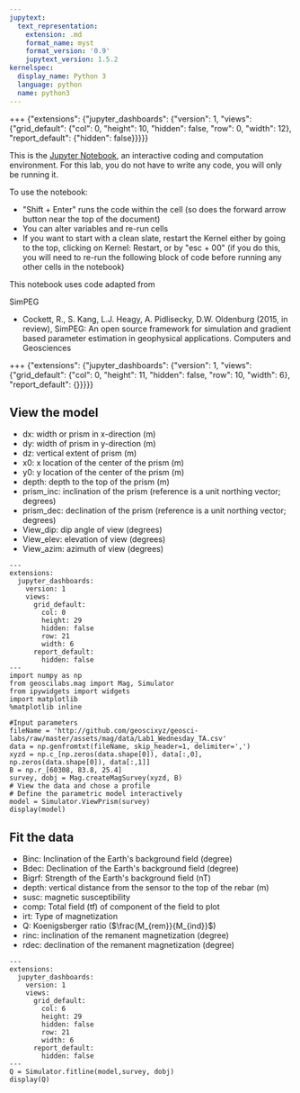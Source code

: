 ```yaml
---
jupytext:
  text_representation:
    extension: .md
    format_name: myst
    format_version: '0.9'
    jupytext_version: 1.5.2
kernelspec:
  display_name: Python 3
  language: python
  name: python3
---
```


+++ {"extensions": {"jupyter_dashboards": {"version": 1, "views": {"grid_default": {"col": 0, "height": 10, "hidden": false, "row": 0, "width": 12}, "report_default": {"hidden": false}}}}}

This is the <a href="https://jupyter.org/">Jupyter Notebook</a>, an interactive coding and computation environment. For this lab, you do not have to write any code, you will only be running it. 

To use the notebook:
- "Shift + Enter" runs the code within the cell (so does the forward arrow button near the top of the document)
- You can alter variables and re-run cells
- If you want to start with a clean slate, restart the Kernel either by going to the top, clicking on Kernel: Restart, or by "esc + 00" (if you do this, you will need to re-run the following block of code before running any other cells in the notebook) 

This notebook uses code adapted from 

SimPEG
- Cockett, R., S. Kang, L.J. Heagy, A. Pidlisecky, D.W. Oldenburg (2015, in review), SimPEG: An open source framework for simulation and gradient based parameter estimation in geophysical applications. Computers and Geosciences

+++ {"extensions": {"jupyter_dashboards": {"version": 1, "views": {"grid_default": {"col": 0, "height": 11, "hidden": false, "row": 10, "width": 6}, "report_default": {}}}}}

## View the model

- dx: width or prism in x-direction (m)
- dy: width of prism in y-direction (m)
- dz: vertical extent of prism (m)
- x0: x location of the center of the prism (m)
- y0: y location of the center of the prism (m)
- depth: depth to the top of the prism (m)
- prism_inc: inclination of the prism (reference is a unit northing vector; degrees)
- prism_dec: declination of the prism (reference is a unit northing vector; degrees)
- View_dip: dip angle of view (degrees)
- View_elev: elevation of view (degrees)
- View_azim: azimuth of view (degrees)

```{code-cell} ipython3
---
extensions:
  jupyter_dashboards:
    version: 1
    views:
      grid_default:
        col: 0
        height: 29
        hidden: false
        row: 21
        width: 6
      report_default:
        hidden: false
---
import numpy as np
from geoscilabs.mag import Mag, Simulator
from ipywidgets import widgets
import matplotlib
%matplotlib inline
```

```{code-cell} ipython3
#Input parameters
fileName = 'http://github.com/geoscixyz/geosci-labs/raw/master/assets/mag/data/Lab1_Wednesday_TA.csv'
data = np.genfromtxt(fileName, skip_header=1, delimiter=',')
xyzd = np.c_[np.zeros(data.shape[0]), data[:,0], np.zeros(data.shape[0]), data[:,1]]
B = np.r_[60308, 83.8, 25.4]
survey, dobj = Mag.createMagSurvey(xyzd, B)
# View the data and chose a profile
# Define the parametric model interactively
model = Simulator.ViewPrism(survey)
display(model)
```

## Fit the data
- Binc: Inclination of the Earth's background field (degree)
- Bdec: Declination of the Earth's background field (degree)
- Bigrf: Strength of the Earth's background field (nT) 
- depth: vertical distance from the sensor to the top of the rebar (m)
- susc: magnetic susceptibility
- comp: Total field (tf) of component of the field to plot
- irt: Type of magnetization 
- Q: Koenigsberger ratio ($\frac{M_{rem}}{M_{ind}}$)
- rinc: inclination of the remanent magnetization (degree)
- rdec: declination of the remanent magnetization (degree)

```{code-cell} ipython3
---
extensions:
  jupyter_dashboards:
    version: 1
    views:
      grid_default:
        col: 6
        height: 29
        hidden: false
        row: 21
        width: 6
      report_default:
        hidden: false
---
Q = Simulator.fitline(model,survey, dobj)
display(Q)
```

```{code-cell} ipython3

```

```{code-cell} ipython3

```
